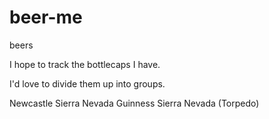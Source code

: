 beer-me
=======

beers

I hope to track the bottlecaps I have.

I'd love to divide them up into groups.

Newcastle
Sierra Nevada
Guinness
Sierra Nevada (Torpedo)
